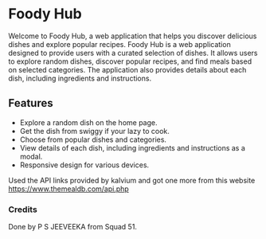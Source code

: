 # Foody Hub

Welcome to Foody Hub, a web application that helps you discover delicious dishes and explore popular recipes.
Foody Hub is a web application designed to provide users with a curated selection of dishes. It allows users to explore random dishes, discover popular recipes, and find meals based on selected categories. The application also provides details about each dish, including ingredients and instructions.

## Features

- Explore a random dish on the home page.
- Get the dish from swiggy if your lazy to cook.
- Choose from popular dishes and categories.
- View details of each dish, including ingredients and instructions as a modal.
- Responsive design for various devices.

Used the API links provided by kalvium and got one more from this website https://www.themealdb.com/api.php

### Credits

Done by P S JEEVEEKA from Squad 51.